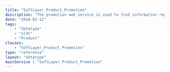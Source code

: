```yaml
---
title: "SoftLayer_Product_Promotion"
description: "The promotion web service is used to find information regarding a specific promotion using a promotion code. "
date: "2018-02-12"
tags:
    - "datatype"
    - "sldn"
    - "Product"
classes:
    - "SoftLayer_Product_Promotion"
type: "reference"
layout: "datatype"
mainService : "SoftLayer_Product_Promotion"
---
```

